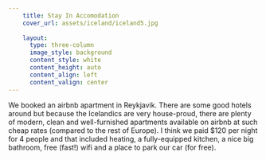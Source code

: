 ```yaml
---
    title: Stay In Accomodation
    cover_url: assets/iceland/iceland5.jpg
    
    layout:
      type: three-column
      image_style: background 
      content_style: white 
      content_height: auto 
      content_align: left 
      content_valign: center 
---
```


We booked an airbnb apartment in Reykjavik. There are some good hotels around but because the Icelandics are very house-proud, there are plenty of modern, clean and well-furnished apartments available on airbnb at such cheap rates (compared to the rest of Europe). I think we paid $120 per night for 4 people and that included heating, a fully-equipped kitchen, a nice big bathroom, free (fast!) wifi and a place to park our car (for free).




